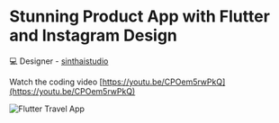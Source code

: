 # Stunning Product App with Flutter and Instagram Design


💻 Designer - [sinthaistudio](https://www.instagram.com/p/CaEOYjJFDKQ/)

Watch the coding video [https://youtu.be/CPOem5rwPkQ](https://youtu.be/CPOem5rwPkQ)

![Flutter Travel App](https://i.ytimg.com/vi/CPOem5rwPkQ/maxresdefault.jpg)

